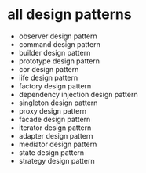 # all design patterns

- observer design pattern
- command design pattern
- builder design pattern
- prototype design pattern
- cor design pattern
- iife design pattern
- factory design pattern
- dependency injection design pattern
- singleton design pattern
- proxy design pattern
- facade design pattern
- iterator design pattern
- adapter design pattern
- mediator design pattern
- state design pattern
- strategy design pattern
